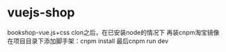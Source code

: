 # vuejs-shop
bookshop-vue.js+css
clon之后，在已安装node的情况下
再装cnpm淘宝镜像
在项目目录下添加脚手架：cnpm install
最后cnpm run dev
